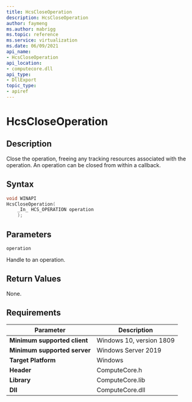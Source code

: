```yaml
---
title: HcsCloseOperation
description: HcsCloseOperation
author: faymeng
ms.author: mabrigg
ms.topic: reference
ms.service: virtualization
ms.date: 06/09/2021
api_name:
- HcsCloseOperation
api_location:
- computecore.dll
api_type:
- DllExport
topic_type: 
- apiref
---
```

# HcsCloseOperation

## Description

Close the operation, freeing any tracking resources associated with the operation. An operation can be closed from within a callback.

## Syntax

```cpp
void WINAPI
HcsCloseOperation(
    _In_ HCS_OPERATION operation
    );
```

## Parameters

`operation`

Handle to an operation.

## Return Values

None.

## Requirements

|Parameter|Description|
|---|---|
| **Minimum supported client** | Windows 10, version 1809 |
| **Minimum supported server** | Windows Server 2019 |
| **Target Platform** | Windows |
| **Header** | ComputeCore.h |
| **Library** | ComputeCore.lib |
| **Dll** | ComputeCore.dll |
